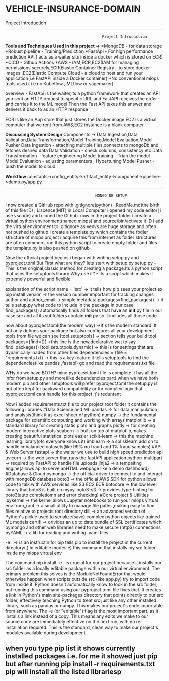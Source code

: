 # VEHICLE-INSURANCE-DOMAIN

Project Introduction 



--------------------------------------------------------------------------------------------------------------
                                               Project Introduction 
**Tools and Techniques Used in this project ->**
*MongoDB - for data storage
*Robust pipeline - Training/Prediction
*FastApi - For high performance prediction API ( acts as a waiter sits inside a docker which is stored on ECR)
*CICD - Github Actions
*AWS - IAM,ECR,EC2(IAM for managing permissions securely,ECR(Elastic Container Registry - to store docker images ,EC2(Elastic Compute Cloud - a cloud to host and run your application(i.e FastAPI inside a Docker container)
*No conventional mlops tools used ( i.e no Kubeflow , MLflow or sagemaker)

overview - 
FastApi is the waiter,its a python framework that creates an API 
you sent an HTTP request to specific URL and FastAPI receives the order and carries it to the ML model
Then the Fast API takes this answer and delivers it back to as an HTTP response

ECR is like an App store that just stores the Docker image
EC2 is a virtual computer that we rent from AWS,EC2 instance is a blank computer

**Discussing System Design**
Components -> Data Ingestion,Data Validation,Data Transformation,Model Training,Model Evaluation,Model Pusher
Data Ingestion - attaching multiple files,connects to mongoDb and fetches desired data
Data Validation - check columns, consistency etc
Data Transformation - feature engineering
Model training - Trian the model
Model Evaluation - adjusting paramenters , Hypertuning
Model Pusher - push the model to cloud

**Workflow**
constants->config_entity->artifact_entity->component->pipeline->demo.py/app.py

--------------------------------------------------------------------------------------------------------------
                                            MONGO DB SETUP
I now created a GitHub repo with .gitignore(python) , ReadMe.md(the birth of this file :D) , Liscence(MIT)
in Local Computer i opened my code editor( i use vscode) and cloned the Github.
now in the project folder i create a virtual python environment(named mlops) and source/bin/activate it :D
i add the virtual environment to .gitignore as venvs are huge storage and often not pushed to github
I create a template.py which contains the fodler structure of mlops project i acquire this from internet as folder structures are often common i run this python script to create empty folder and files the template.py is also pushed on github

Now the official project begins
i began with writing setup.py and pyproject.toml
But First what are they?
lets start with setup.py
setup.py - This is the original,classic method for creating a package.Its a python script that uses the setuptools library
Why use it? - Its a script which makes it extremely powerful and flexible

explanation of the script
name = 'src' -> it tells how pip sees your project ex pip install <name>
version -> the version number important for tracking changes
author and author_email -> simple metadata
packages=find_packages() -> it tells setup.py what code to include in the package in our case find_packages() automatically finds all folders that have an __init__.py file in our case src and all its subfolders contain __init__.py so it includes all those code

now about pyproject.toml(the modern way) ->It's the modern standard. It not only defines your package but also configures all your development tools
from file we can see  [tool.setuptools] -> section tells your build tool
packages={find={}}->this line is the new,declarative wat to say find_packages()
[tool.setuptools.dynamic] -> this is for settings that are dynamically loaded from other files
dependencies = {file = "requirements.txt} -> this is a key feature it tells setuptools to find the dependencies(like pandas ,fastapi) go and read the requirements.txt file 

WHy do we have BOTH?
mine pyproject.toml file is complete it has all the infor from setup.py and more(like dependencies part)
when we have both modern pip and other setuptools will prefer pyproject.toml
the setup.py is not often kept for backward compatibility or for complex logix that pyproject.toml cant handle for this project it's reduntant

Now i added requirements.txt file to our project root folder
it contains the following libraries
#Data Science and ML
pandas -> for data manipulation and analysis(think it as excel sheer of python)
numpy -> the fundamental package for scientific computing and working with arrays
matplotlib -> a standard library for creating static plots and graphs
plotly -> for creating modern interactive plots
seaborn -> built on top of matplotlib,makes creating beautiful statistical plots easier
scikit-learn -> this the machine learning library(ofc everyone knows it)
imblearn -> a spl sklearn add on to handle imbalanced datasets(like 99% no fraud and 1% fraud samples)
#API & Web Server
fastapi -> the waiter we use to build high speed prediction api
uvicorn -> the web server that runs the fastAPI application
python-multipart -> required by FastAPI to handle file uploads
jinja2 -> a tempalting engine(allows api to serve anHTML webpage like a demo dashboard)
#Database & Cloud
pymongo -> the official driver to connect to and interact with mongoDB database
boto3 -> the official AWS SDK for python allows code to talk with AWS services like S3 EC2 ECR
botocore -> the low level library that boto3 is built on
mypy-boto3-s3 -> provides type-hinting for boto3(auto completiomn and error checking)
#Core project & Utilities
ipykernel -> the kernel allows Jupyter notebooks to run your mlops virtual env
from_root -> a small utility to manage file paths ,making easy to find files relative to projects root directory
dill -> an advanced version of Python's pickle used to serialize(save) complex python objects like trained ML models
certifi -> orivides an up to date bundle of SSL certificates which pymongo and other web libraries need to make secure (httpS) connections
pyYAML -> a lib for reading and writing .yaml files 

-e . -> is an instructin for pip tells pip to install the project in the current directory(.) in editable mode(-e) this command that installs my src folder inside my mlops virtual env

The command pip install -e . is crucial for our project because it installs our src folder as a locally editable package within our virtual environment. The primary problem this solves is the ModuleNotFoundError that would otherwise happen when scripts outside src (like app.py) try to import code from inside it. Python doesn't automatically know to look in the src folder, but running this command using our pyproject.toml file fixes that. It creates a link in Python's main site-packages directory that points directly to our src folder, effectively teaching Python to treat src just like any other installed library, such as pandas or numpy. This makes our project's code importable from anywhere. The -e (or "editable") flag is the most important part, as it installs a link instead of a copy. This means any edits we make to our source code are immediately effective on the next run, with no re-installation required. This is the standard, clean way to make our project's modules available during development.

when you type pip list it shows currently installed packages i.e. for me it showed just pip but after running pip install -r requirements.txt pip will install all the listed librariesp
--------------------------------------------------------------------------------------------------------------



